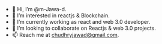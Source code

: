 - 👋 Hi, I’m @m-Jawa-d.
- 👀 I’m interested in reactjs & Blockchain.
- 🌱 I’m currently working as react and web 3.0 developer.
- 💞️ I’m looking to collaborate on Reactjs & web 3.0 projects.
- 📫 Reach me at chudhryjawad@gmail.com.

<!---
m-Jawa-d/m-Jawa-d is a ✨ special ✨ repository because its `README.md` (this file) appears on your GitHub profile.
You can click the Preview link to take a look at your changes.
--->

